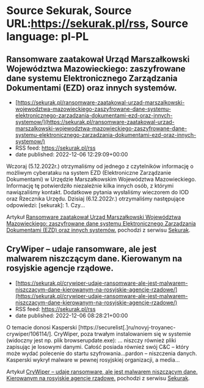 # Source Sekurak, Source URL:https://sekurak.pl/rss, Source language: pl-PL

## Ransomware zaatakował Urząd Marszałkowski Województwa Mazowieckiego: zaszyfrowane dane systemu Elektronicznego Zarządzania Dokumentami (EZD) oraz innych systemów.
 - [https://sekurak.pl/ransomware-zaatakowal-urzad-marszalkowski-wojewodztwa-mazowieckiego-zaszyfrowane-dane-systemu-elektronicznego-zarzadzania-dokumentami-ezd-oraz-innych-systemow/](https://sekurak.pl/ransomware-zaatakowal-urzad-marszalkowski-wojewodztwa-mazowieckiego-zaszyfrowane-dane-systemu-elektronicznego-zarzadzania-dokumentami-ezd-oraz-innych-systemow/)
 - RSS feed: https://sekurak.pl/rss
 - date published: 2022-12-06 12:29:09+00:00

<p>Wczoraj (5.12.2022r.) otrzymaliśmy od jednego z czytelników informację o możliwym cyberataku na system EZD (Elektroniczne Zarządzanie Dokumentami) w Urzędzie Marszałkowskim Województwa Mazowieckiego. Informację tę potwierdziło niezależnie kilka innych osób, z którymi nawiązaliśmy kontakt. Dodatkowe pytania wysłaliśmy wieczorem do IOD oraz Rzecznika Urzędu. Dzisiaj (6.12.2022r.) otrzymaliśmy następujące odpowiedzi: [sekurak]: 1. Czy...</p>
<p>Artykuł <a href="https://sekurak.pl/ransomware-zaatakowal-urzad-marszalkowski-wojewodztwa-mazowieckiego-zaszyfrowane-dane-systemu-elektronicznego-zarzadzania-dokumentami-ezd-oraz-innych-systemow/" rel="nofollow">Ransomware zaatakował Urząd Marszałkowski Województwa Mazowieckiego: zaszyfrowane dane systemu Elektronicznego Zarządzania Dokumentami (EZD) oraz innych systemów.</a> pochodzi z serwisu <a href="https://sekurak.pl" rel="nofollow">Sekurak</a>.</p>

## CryWiper – udaje ransomware, ale jest malwarem niszczącym dane. Kierowanym na rosyjskie agencje rządowe.
 - [https://sekurak.pl/crywiper-udaje-ransomware-ale-jest-malwarem-niszczacym-dane-kierowanym-na-rosyjskie-agencje-rzadowe/](https://sekurak.pl/crywiper-udaje-ransomware-ale-jest-malwarem-niszczacym-dane-kierowanym-na-rosyjskie-agencje-rzadowe/)
 - RSS feed: https://sekurak.pl/rss
 - date published: 2022-12-06 08:28:21+00:00

<p>O temacie donosi Kasperski [https://securelist[.]ru/novyj-troyanec-crywiper/106114/]. CryWiper, poza trwałym instalowaniem się w systemie (widoczny jest np. plik browserupdate.exe): &#8230; niszczy również pliki zapisując je losowymi danymi. Całość posiada również swój C&#38;C &#8211; który może wydać polecenie do startu szyfrowania&#8230;pardon &#8211; niszczenia danych. Kasperski wykrył malware w pewnej rosyjskiej organizacji, a media...</p>
<p>Artykuł <a href="https://sekurak.pl/crywiper-udaje-ransomware-ale-jest-malwarem-niszczacym-dane-kierowanym-na-rosyjskie-agencje-rzadowe/" rel="nofollow">CryWiper &#8211; udaje ransomware, ale jest malwarem niszczącym dane. Kierowanym na rosyjskie agencje rządowe.</a> pochodzi z serwisu <a href="https://sekurak.pl" rel="nofollow">Sekurak</a>.</p>

